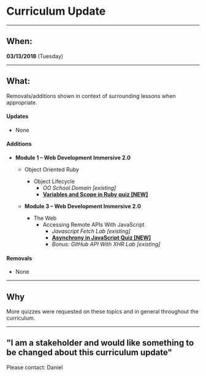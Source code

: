 # Curriculum Update

---

## When:

**03/13/2018** (Tuesday)

---

## What:

Removals/additions shown in context of surrounding lessons when appropriate.

#### Updates
  - None

#### Additions
- **Module 1 – Web Development Immersive 2.0**
  - Object Oriented Ruby
    - Object Lifecycle
      - _OO School Domain [existing]_
      - [**Variables and Scope in Ruby quiz  [NEW]**][ruby-quiz]


  - **Module 3 – Web Development Immersive 2.0**
    - The Web
      - Accessing Remote APIs With JavaScript
        - _Javascript Fetch Lab [existing]_
        - [**Asynchrony in JavaScript Quiz [NEW]**][js-quiz]
        - _Bonus: GitHub API With XHR Lab [existing]_

#### Removals
  - None

---

## Why

More quizzes were requested on these topics and in general throughout the curriculum.

---

## "I am a stakeholder and would like something to be changed about this curriculum update"

Please contact: Daniel

[js-quiz]: https://github.com/learn-co-curriculum/asynchrony-in-javascript-quiz
[ruby-quiz]: https://github.com/learn-co-curriculum/variables-and-scope-in-ruby-quiz
